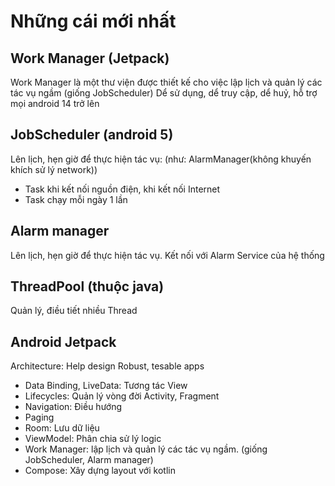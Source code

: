 # Những cái mới nhất

## Work Manager (Jetpack)

Work Manager là một thư viện được thiết kế cho việc lập lịch và quản lý các tác vụ ngầm (giống JobScheduler)
Dể sử dụng, dể truy cập, dể huỷ, hỗ trợ mọi android 14 trở lên

## JobScheduler (android 5)

Lên lịch, hẹn giờ để thực hiện tác vụ: (như: AlarmManager(không khuyến khích sử lý network))
- Task khi kết nối nguồn điện, khi kết nối Internet
- Task chạy mỗi ngày 1 lần

## Alarm manager

Lên lịch, hẹn giờ để thực hiện tác vụ. Kết nối với Alarm Service của hệ thống

## ThreadPool (thuộc java)

Quản lý, điều tiết nhiều Thread

## Android Jetpack

Architecture: Help design Robust, tesable apps
- Data Binding, LiveData: Tương tác View
- Lifecycles: Quản lý vòng đời Activity, Fragment
- Navigation: Điều hướng
- Paging
- Room: Lưu dữ liệu
- ViewModel: Phân chia sử lý logic
- Work Manager: lập lịch và quản lý các tác vụ ngầm.
(giống JobScheduler, Alarm manager)
- Compose: Xây dựng layout với kotlin

